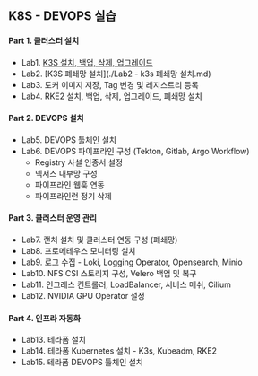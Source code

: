 ## K8S - DEVOPS 실습

#### Part 1. 클러스터 설치
  - Lab1. [K3S 설치, 백업, 삭제, 업그레이드](./Lab1-K3S설치,백업,삭제,업그레이드.md)
  - Lab2. [K3S 폐쇄망 설치](./Lab2 - k3s 폐쇄망 설치.md)
  - Lab3. 도커 이미지 저장, Tag 변경 및 레지스트리 등록
  - Lab4. RKE2 설치, 백업, 삭제, 업그레이드, 폐쇄망 설치

#### Part 2. DEVOPS 설치
  - Lab5. DEVOPS 툴체인 설치
  - Lab6. DEVOPS 파이프라인 구성 (Tekton, Gitlab, Argo Workflow)
    - Registry 사설 인증서 설정
	- 넥서스 내부망 구성
	- 파이프라인 웹훅 연동
	- 파이프라인런 정기 삭제

#### Part 3. 클러스터 운영 관리
  - Lab7. 랜처 설치 및 클러스터 연동 구성 (폐쇄망)
  - Lab8. 프로메테우스 모니터링 설치
  - Lab9. 로그 수집 - Loki, Logging Operator, Opensearch, Minio
  - Lab10. NFS CSI 스토리지 구성, Velero 백업 및 복구
  - Lab11. 인그레스 컨트롤러, LoadBalancer, 서비스 메쉬, Cilium
  - Lab12. NVIDIA GPU Operator 설정


#### Part 4. 인프라 자동화
  - Lab13. 테라폼 설치
  - Lab14. 테라폼 Kubernetes  설치 - K3s, Kubeadm, RKE2
  - Lab15. 테라폼 DEVOPS 툴체인 설치
